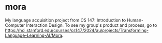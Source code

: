 # mora
My language acquisition project from CS 147: Introduction to Human-Computer Interaction Design.
To see my group's product and process, go to https://hci.stanford.edu/courses/cs147/2024/au/projects/Transforming-Language-Learning-AI/Mora.

